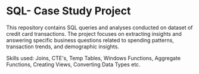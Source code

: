 # SQL- Case Study Project
This repository contains SQL queries and analyses conducted on dataset of credit card transactions. The project focuses on extracting insights and answering specific business questions related to spending patterns, transaction trends, and demographic insights.

Skills used: Joins, CTE's, Temp Tables, Windows Functions, Aggregate Functions, Creating Views, Converting Data Types etc.
